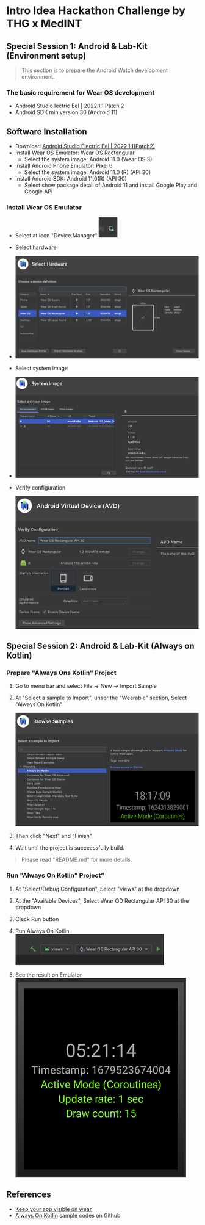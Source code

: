 # Intro Idea Hackathon Challenge by THG x MedINT

## Special Session 1:  Android & Lab-Kit (Environment setup)

> This section is to prepare the Android Watch development environment.
### The basic requirement for Wear OS development
- Android Studio lectric Eel | 2022.1.1 Patch 2
- Android SDK min version 30 (Android 11)


## Software Installation
- Download [Android Studio Electric Eel | 2022.1.1(Patch2)](https://developer.android.com/studio?gclid=Cj0KCQjwlPWgBhDHARIsAH2xdNfvdH5EMEdGkqUGXwW89EqSO6DGgllXc1X19QPRL1eULS8USLOWCyYaAj1eEALw_wcB&gclsrc=aw.ds)
- Install Wear OS Emulator: Wear OS Rectangular
  - Select the system image: Android 11.0 (Wear OS 3) 
- Install Android Phone Emulator: Pixel 6
  - Select the system image: Android 11.0 (R) (API 30)
- Install Android SDK: Android 11.0(R) (API 30) 
  - Select show package detail of Android 11 and install Google Play and Google API
   

### Install Wear OS Emulator
- Select at icon "Device Manager"
  ![Device Manager](https://github.com/lalitanar/healthtechHackathon/blob/main/pic01.png)
-  Select hardware
-  
   ![Select Hardware](https://github.com/lalitanar/healthtechHackathon/blob/main/pic02.png)
   
-  Select system image 
-  
   ![System Image](https://github.com/lalitanar/healthtechHackathon/blob/main/pic03.png)
   
-  Verify configuration

   ![Verify Configuration](https://github.com/lalitanar/healthtechHackathon/blob/main/pic04.png)
   

## Special Session 2:  Android & Lab-Kit (Always on Kotlin)

### Prepare "Always Ons Kotlin" Project

1. Go to menu bar and select File -> New -> Import Sample
2. At "Select a sample to Import", unser the "Wearable" section, Select "Always On Kotlin"

   ![Always On Kotlin](https://github.com/lalitanar/healthtechHackathon/blob/main/pic05.png)
   
3. Then click "Next" and "Finish"
4. Wait until the project is succeessfully build.
> Please read "README.md" for more details.

### Run "Always On Kotlin" Project"
1. At "Select/Debug Configuration", Select "views" at the dropdown
2. At the "Available Devices", Select Wear OD Rectangular API 30 at the dropdown
3. Cleck Run button
4. Run Always On Kotlin
   ![Run Always On Kotlin](https://github.com/lalitanar/healthtechHackathon/blob/main/pic06.png)
   

5. See the result on Emulator
   ![Always On Kotlin application](https://github.com/lalitanar/healthtechHackathon/blob/main/pic07.png)
   
## References
- [Keep your app visible on wear](https://developer.android.com/training/wearables/views/always-on)
- [Always On Kotlin](https://github.com/android/wear-os-samples/tree/master/AlwaysOnKotlin) sample codes on Github
